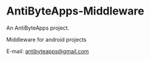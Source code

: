 # AntiByteApps-Middleware
An AntiByteApps project.

Middleware for android projects
  
E-mail: antibyteapps@gmail.com
